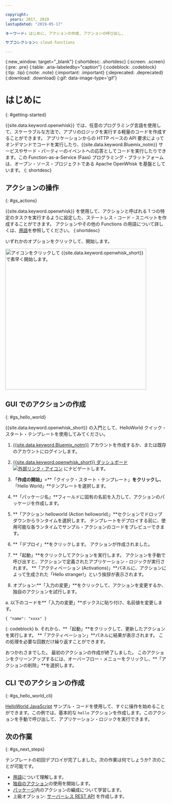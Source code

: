 ```yaml
---

copyright:
  years: 2017, 2019
lastupdated: "2019-05-17"

キーワード: はじめに, アクションの作成, アクションの呼び出し,

サブコレクション: cloud-functions

---
```


{:new_window: target="_blank"}
{:shortdesc: .shortdesc}
{:screen: .screen}
{:pre: .pre}
{:table: .aria-labeledby="caption"}
{:codeblock: .codeblock}
{:tip: .tip}
{:note: .note}
{:important: .important}
{:deprecated: .deprecated}
{:download: .download}
{:gif: data-image-type='gif'}

# はじめに
{: #getting-started}

{{site.data.keyword.openwhisk}} では、任意のプログラミング言語を使用して、スケーラブルな方法で、アプリのロジックを実行する軽量のコードを作成することができます。 アプリケーションからの HTTP ベースの API 要求によってオンデマンドでコードを実行したり、{{site.data.keyword.Bluemix_notm}} サービスやサード・パーティーのイベントへの応答としてコードを実行したりできます。この Function-as-a-Service (Faas) プログラミング・プラットフォームは、オープン・ソース・プロジェクトである Apache OpenWhisk を基盤としています。
{: shortdesc}

## アクションの操作
{: #gs_actions}

{{site.data.keyword.openwhisk}} を使用して、アクションと呼ばれる 1 つの特定のタスクを実行するように設定した、ステートレス・コード・スニペットを作成することができます。 アクションやその他の Functions の用語について詳しくは、[用語](/docs/openwhisk?topic=cloud-functions-about)を参照してください。
{:shortdesc}

いずれかのオプションをクリックして、開始します。

<img usemap="#home_map" border="0" class="image" id="image_ztx_crb_f1b" src="images/imagemap.png" width="440" alt="アイコンをクリックして {{site.data.keyword.openwhisk_short}} で素早く開始します。" style="width:440px;" />
<map name="home_map" id="home_map">
<area href="#gs_hello_world" alt="アクションの作成" title="アクションの作成" shape="rect" coords="-7, -8, 108, 211" />
<area href="/docs/openwhisk?topic=cloud-functions-cli_install" alt="{{site.data.keyword.openwhisk_short}} CLI プラグインのセットアップ" title="{{site.data.keyword.openwhisk_short}} CLI プラグインのセットアップ" shape="rect" coords="155, -1, 289, 210" />
<area href="/docs/openwhisk?topic=cloud-functions-about" alt="プラットフォーム・アーキテクチャーの確認" title="プラットフォーム・アーキテクチャーの確認" shape="rect" coords="326, -10, 448, 218" />
</map>

## GUI でのアクションの作成
{: #gs_hello_world}

{{site.data.keyword.openwhisk_short}} の入門として、HelloWorld クイック・スタート・テンプレートを使用してみてください。

1. [{{site.data.keyword.Bluemix_notm}}](https://cloud.ibm.com/registration) アカウントを作成するか、または既存のアカウントにログインします。

2. [{{site.data.keyword.openwhisk_short}} ダッシュボード ![外部リンク・アイコン](../icons/launch-glyph.svg "外部リンク・アイコン")](https://cloud.ibm.com/openwhisk) にナビゲートします。

2. **「作成の開始」**>**「クイック・スタート・テンプレート」**をクリックし、**「Hello World」**テンプレートを選択します。

3. **「パッケージ名」**フィールドに固有の名前を入力して、アクションのパッケージを作成します。

4. **「アクション helloworld (Action helloworld)」**セクションでドロップダウンからランタイムを選択します。 テンプレートをデプロイする前に、使用可能な各ランタイムでサンプル・アクションのコードをプレビューできます。

5. **「デプロイ」**をクリックします。 アクションが作成されました。

6. **「起動」**をクリックしてアクションを実行します。 アクションを手動で呼び出すと、アクションで定義されたアプリケーション・ロジックが実行されます。 **「アクティベーション (Activations)」**パネルに、アクションによって生成された「Hello stranger!」という挨拶が表示されます。

7. オプション:**「入力の変更」**をクリックして、アクションを変更するか、独自のアクションを試行します。

  a. 以下のコードを**「入力の変更」**ボックスに貼り付け、名前値を変更します。
  ```
  { "name": "xxxx" }
  ```
  {: codeblock}
  b. それから、**「起動」**をクリックして、更新したアクションを実行します。 **「アクティベーション」**パネルに結果が表示されます。 この処理を必要な回数だけ繰り返すことができます。

おつかれさまでした。 最初のアクションの作成が終了しました。 このアクションをクリーンアップするには、オーバーフロー・メニューをクリックし、**「アクションの削除」**を選択します。

## CLI でのアクションの作成
{: #gs_hello_world_cli}

[HelloWorld JavaScript](/docs/openwhisk?topic=cloud-functions-prep#prep-js) サンプル・コードを使用して、すぐに操作を始めることができます。この例では、基本的な `hello` アクションを作成します。このアクションを手動で呼び出して、アプリケーション・ロジックを実行できます。

## 次の作業
{: #gs_next_steps}

テンプレートの初回デプロイが完了しました。次の作業は何でしょうか? 次のことが可能です。

* [用語](/docs/openwhisk?topic=cloud-functions-about#about_technology)について理解します。
* [独自のアクション](/docs/openwhisk?topic=cloud-functions-actions)の使用を開始します。
* [パッケージ](/docs/openwhisk?topic=cloud-functions-pkg_ov)内のアクションの編成について学習します。
* 上級オプション: [サーバーレス REST API](/docs/openwhisk?topic=cloud-functions-apigateway) を作成します。
